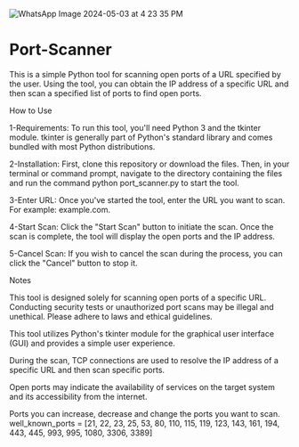 ![WhatsApp Image 2024-05-03 at 4 23 35 PM](https://github.com/HuseyinSnk/Port-Scanner/assets/165512125/ff5ef5a6-8547-4d9c-af48-4177751315c9)
# Port-Scanner

This is a simple Python tool for scanning open ports of a URL specified by the user. Using the tool, you can obtain the IP address of a specific URL and then scan a specified list of ports to find open ports.

How to Use

1-Requirements: To run this tool, you'll need Python 3 and the tkinter module. tkinter is generally part of Python's standard library and comes bundled with most Python distributions.

2-Installation: First, clone this repository or download the files. Then, in your terminal or command prompt, navigate to the directory containing the files and run the command python port_scanner.py to start the tool.

3-Enter URL: Once you've started the tool, enter the URL you want to scan. For example: example.com.

4-Start Scan: Click the "Start Scan" button to initiate the scan. Once the scan is complete, the tool will display the open ports and the IP address.

5-Cancel Scan: If you wish to cancel the scan during the process, you can click the "Cancel" button to stop it.


Notes


This tool is designed solely for scanning open ports of a specific URL. Conducting security tests or unauthorized port scans may be illegal and unethical. Please adhere to laws and ethical guidelines.

This tool utilizes Python's tkinter module for the graphical user interface (GUI) and provides a simple user experience.

During the scan, TCP connections are used to resolve the IP address of a specific URL and then scan specific ports.

Open ports may indicate the availability of services on the target system and its accessibility from the internet.


Ports
you can increase, decrease and change the ports you want to scan.
well_known_ports = [21, 22, 23, 25, 53, 80, 110, 115, 119, 123, 143, 161, 194, 443, 445, 993, 995, 1080, 3306, 3389]
